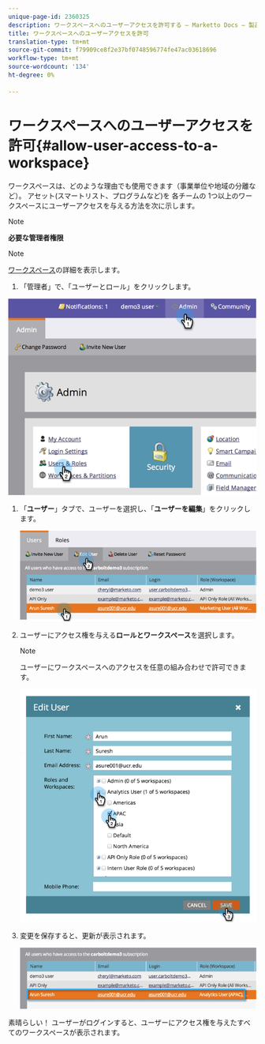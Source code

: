 ```yaml
---
unique-page-id: 2360325
description: ワークスペースへのユーザーアクセスを許可する — Marketto Docs — 製品ドキュメント
title: ワークスペースへのユーザーアクセスを許可
translation-type: tm+mt
source-git-commit: f79909ce8f2e37bf0748596774fe47ac03618696
workflow-type: tm+mt
source-wordcount: '134'
ht-degree: 0%

---
```



# ワークスペースへのユーザーアクセスを許可{#allow-user-access-to-a-workspace}

ワークスペースは、どのような理由でも使用できます（事業単位や地域の分離など）。 アセット(スマートリスト、プログラムなど)を 各チームの 1つ以上のワークスペースにユーザーアクセスを与える方法を次に示します。

>[!NOTE]
>
>**必要な管理者権限**

>[!NOTE]
>
>[ワークスペース](/help/marketo/product-docs/administration/workspaces-and-person-partitions/understanding-workspaces-and-person-partitions.md)の詳細を表示します。

1. 「管理者」で、「ユーザーとロール」をクリックします。

![](assets/image2014-9-17-11-3a2-3a32.png)

1. 「**ユーザー**」タブで、ユーザーを選択し、「**ユーザーを編集**」をクリックします。

   ![](assets/image2014-9-17-11-3a2-3a46.png)

1. ユーザーにアクセス権を与える&#x200B;**ロールとワークスペース**&#x200B;を選択します。

   >[!NOTE]
   >
   >ユーザーにワークスペースへのアクセスを任意の組み合わせで許可できます。

   ![](assets/image2014-9-17-11-3a3-3a16.png)

1. 変更を保存すると、更新が表示されます。

   ![](assets/image2014-9-17-11-3a3-3a31.png)

素晴らしい！ ユーザーがログインすると、ユーザーにアクセス権を与えたすべてのワークスペースが表示されます。
